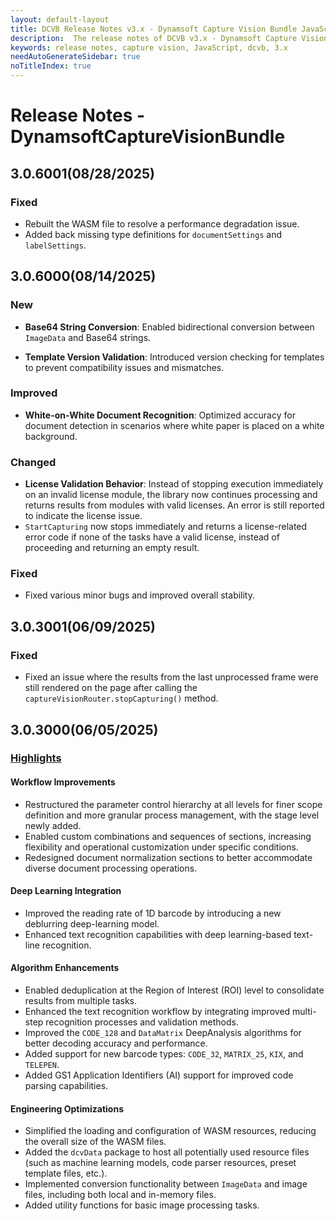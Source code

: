 ```yaml
---
layout: default-layout
title: DCVB Release Notes v3.x - Dynamsoft Capture Vision Bundle JavaScript Edition
description:  The release notes of DCVB v3.x - Dynamsoft Capture Vision Bundle JavaScript Edition.
keywords: release notes, capture vision, JavaScript, dcvb, 3.x
needAutoGenerateSidebar: true
noTitleIndex: true
---
```


# Release Notes - DynamsoftCaptureVisionBundle

## 3.0.6001(08/28/2025)

### Fixed

- Rebuilt the WASM file to resolve a performance degradation issue.
- Added back missing type definitions for `documentSettings` and `labelSettings`.

## 3.0.6000(08/14/2025)

### New

- **Base64 String Conversion**: Enabled bidirectional conversion between `ImageData` and Base64 strings.

- **Template Version Validation**: Introduced version checking for templates to prevent compatibility issues and mismatches.

### Improved

- **White-on-White Document Recognition**: Optimized accuracy for document detection in scenarios where white paper is placed on a white background.

### Changed

- **License Validation Behavior**: Instead of stopping execution immediately on an invalid license module, the library now continues processing and returns results from modules with valid licenses. An error is still reported to indicate the license issue.
- `StartCapturing` now stops immediately and returns a license-related error code if none of the tasks have a valid license, instead of proceeding and returning an empty result.

### Fixed

- Fixed various minor bugs and improved overall stability.

## 3.0.3001(06/09/2025)

### Fixed

- Fixed an issue where the results from the last unprocessed frame were still rendered on the page after calling the `captureVisionRouter.stopCapturing()` method.

## 3.0.3000(06/05/2025)

### [Highlights](https://www.dynamsoft.com/release-highlights/?product=dcv3.0)

#### Workflow Improvements

- Restructured the parameter control hierarchy at all levels for finer scope definition and more granular process management, with the stage level newly added.
- Enabled custom combinations and sequences of sections, increasing flexibility and operational customization under specific conditions.
- Redesigned document normalization sections to better accommodate diverse document processing operations.
  
#### Deep Learning Integration

- Improved the reading rate of 1D barcode by introducing a new deblurring deep-learning model.
- Enhanced text recognition capabilities with deep learning-based text-line recognition.

#### Algorithm Enhancements

- Enabled deduplication at the Region of Interest (ROI) level to consolidate results from multiple tasks.
- Enhanced the text recognition workflow by integrating improved multi-step recognition processes and validation methods.
- Improved the `CODE_128` and `DataMatrix` DeepAnalysis algorithms for better decoding accuracy and performance.
- Added support for new barcode types: `CODE_32`, `MATRIX_25`, `KIX`, and `TELEPEN`.
- Added GS1 Application Identifiers (AI) support for improved code parsing capabilities.

#### Engineering Optimizations

- Simplified the loading and configuration of WASM resources, reducing the overall size of the WASM files.
- Added the `dcvData` package to host all potentially used resource files (such as machine learning models, code parser resources, preset template files, etc.).
- Implemented conversion functionality between `ImageData` and image files, including both local and in-memory files.
- Added utility functions for basic image processing tasks.